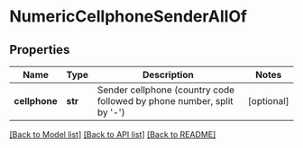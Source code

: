 # NumericCellphoneSenderAllOf

## Properties
Name | Type | Description | Notes
------------ | ------------- | ------------- | -------------
**cellphone** | **str** | Sender cellphone (country code followed by phone number, split by &#39;-&#39;) | [optional] 

[[Back to Model list]](../README.md#documentation-for-models) [[Back to API list]](../README.md#documentation-for-api-endpoints) [[Back to README]](../README.md)


